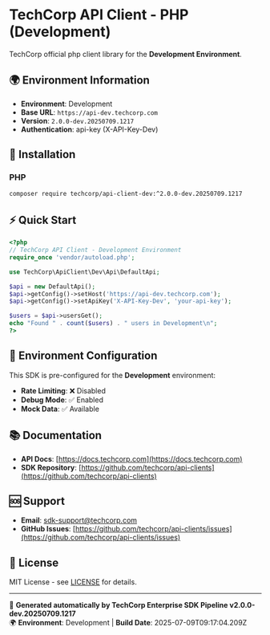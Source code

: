 # TechCorp API Client - PHP (Development)

TechCorp official php client library for the **Development Environment**.

## 🌍 Environment Information

- **Environment**: Development
- **Base URL**: `https://api-dev.techcorp.com`
- **Version**: `2.0.0-dev.20250709.1217`
- **Authentication**: api-key (X-API-Key-Dev)

## 🚀 Installation

### PHP

```bash
composer require techcorp/api-client-dev:^2.0.0-dev.20250709.1217
```

## ⚡ Quick Start

```php
<?php
// TechCorp API Client - Development Environment
require_once 'vendor/autoload.php';

use TechCorp\ApiClient\Dev\Api\DefaultApi;

$api = new DefaultApi();
$api->getConfig()->setHost('https://api-dev.techcorp.com');
$api->getConfig()->setApiKey('X-API-Key-Dev', 'your-api-key');

$users = $api->usersGet();
echo "Found " . count($users) . " users in Development\n";
?>
```

## 🔧 Environment Configuration

This SDK is pre-configured for the **Development** environment:

- **Rate Limiting**: ❌ Disabled
- **Debug Mode**: ✅ Enabled  
- **Mock Data**: ✅ Available

## 📚 Documentation

- **API Docs**: [https://docs.techcorp.com](https://docs.techcorp.com)
- **SDK Repository**: [https://github.com/techcorp/api-clients](https://github.com/techcorp/api-clients)

## 🆘 Support

- **Email**: [sdk-support@techcorp.com](mailto:sdk-support@techcorp.com)
- **GitHub Issues**: [https://github.com/techcorp/api-clients/issues](https://github.com/techcorp/api-clients/issues)

## 📄 License

MIT License - see [LICENSE](https://opensource.org/licenses/MIT) for details.

---
🤖 **Generated automatically by TechCorp Enterprise SDK Pipeline v2.0.0-dev.20250709.1217**  
🌍 **Environment**: Development | **Build Date**: 2025-07-09T09:17:04.209Z
